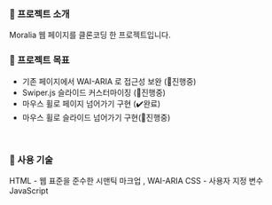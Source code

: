 ### 📍 프로젝트 소개
Moralia 웹 페이지를 클론코딩 한 프로젝트입니다. 

### 🚀 프로젝트 목표
- 기존 페이지에서 WAI-ARIA 로 접근성 보완 (👣진행중)
- Swiper.js 슬라이드 커스터마이징 (👣진행중)
- 마우스 휠로 페이지 넘어가기 구현 (✔️완료)
- 마우스 휠로 슬라이드 넘어가기 구현(👣진행중)
<br>

### 🔩 사용 기술
HTML - 웹 표준을 준수한 시맨틱 마크업 , WAI-ARIA
CSS - 사용자 지정 변수
JavaScript
